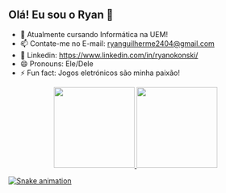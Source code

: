 ## Olá! Eu sou o Ryan 👋

- 🌱 Atualmente cursando Informática na UEM!
- 📫 Contate-me no E-mail: ryanguilherme2404@gmail.com
- 📢 Linkedin: https://www.linkedin.com/in/ryanokonski/
- 😄 Pronouns: Ele/Dele
- ⚡ Fun fact: Jogos eletrónicos são minha paixão!

<div align="center">
 <a href="https://github.com/RyanOkonski">
 <img height="160em" src="https://github-readme-stats.vercel.app/api?username=ryanokonski&show_icons=true&theme=algolia&include_all_commits=true&count_private=true"/>
 <img height="160em" src="https://github-readme-stats.vercel.app/api/top-langs/?username=ryanokonski&layout=compact&langs_count=7&theme=algolia"/>
</div>
  
![Snake animation](https://github.com/RyanOkonski)

